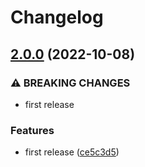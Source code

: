 # Changelog

## [2.0.0](https://github.com/ptonini/docker-images/compare/v1.0.0...v2.0.0) (2022-10-08)


### ⚠ BREAKING CHANGES

* first release

### Features

* first release ([ce5c3d5](https://github.com/ptonini/docker-images/commit/ce5c3d53436d949149cd0beed5bf412f2e1651b2))
